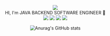 
<div align=center>
<a href="https://hits.seeyoufarm.com"><img src="https://hits.seeyoufarm.com/api/count/incr/badge.svg?url=https%3A%2F%2Fgithub.com%2Fheejuu321&count_bg=%23090908&title_bg=%23555555&icon=github.svg&icon_color=%23E7E7E7&title=hits&edge_flat=false"/></a> <br>
HI, I'm JAVA BACKEND SOFTWARE ENGINEER 👋  
<br/>
  
<!--
**heejuu321/heejuu321** is a ✨ _special_ ✨ repository because its `README.md` (this file) appears on your GitHub profile.

Here are some ideas to get you started:

- 🔭 I’m currently working on ...
- 🌱 I’m currently learning ...
- 👯 I’m looking to collaborate on ...
- 🤔 I’m looking for help with ...
- 💬 Ask me about ...
- 📫 How to reach me: ...
- 😄 Pronouns: ...
- ⚡ Fun fact: ...
-->

<img src="https://img.shields.io/badge/Java-20C997?style=flat-square6&color=FD3A5C"/>
<img src="https://img.shields.io/badge/HTML5-E34F26?style=flat-square&logo=HTML5&logoColor=FFFFFF"/></a>
<a href="https://velog.io/@gpfl5202/series" target="_blank"><img src="https://img.shields.io/badge/Velog-20C997?style=flat-square&logo=Velog&logoColor=FFFFFF"/></a>
<img src="https://img.shields.io/badge/Gmail-EA4335?style=flat-square&logo=&logoColor=FFFFFF"/>


![Anurag's GitHub stats](https://github-readme-stats.vercel.app/api?username=heejuu321&show_icons=true&theme=gotham)
</div>


